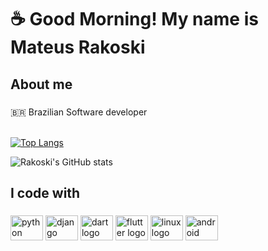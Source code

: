 <h1 align="left">☕ Good Morning! My name is Mateus Rakoski</h1>

###

<h2 align="left">About me</h2>

###

<p align="left">🇧🇷 Brazilian Software developer<br><br>
  
[![Top Langs](https://github-readme-stats.vercel.app/api/top-langs/?username=Rakoski)](https://github.com/Rakoski/github-readme-stats)

![Rakoski's GitHub stats](https://github-readme-stats.vercel.app/api?username=Rakoski&show_icons=true&theme=radical)

###

<h2 align="left">I code with</h2>

###

<div align="left">
  <img src="https://cdn.jsdelivr.net/gh/devicons/devicon/icons/python/python-original.svg" height="40" width="52" alt="python logo"  />
  <img src="https://cdn.jsdelivr.net/gh/devicons/devicon/icons/django/django-plain.svg" height="40" width="52" alt="django logo"  />
  <img src="https://cdn.jsdelivr.net/gh/devicons/devicon/icons/dart/dart-original.svg" height="40" width="52" alt="dart logo"  />
  <img src="https://cdn.jsdelivr.net/gh/devicons/devicon/icons/flutter/flutter-original.svg" height="40" width="52" alt="flutter logo"  />
  <img src="https://cdn.jsdelivr.net/gh/devicons/devicon/icons/linux/linux-original.svg" height="40" width="52" alt="linux logo"  />
  <img src="https://cdn.jsdelivr.net/gh/devicons/devicon/icons/android/android-original.svg" height="40" width="52" alt="android logo"  />
</div>

###

